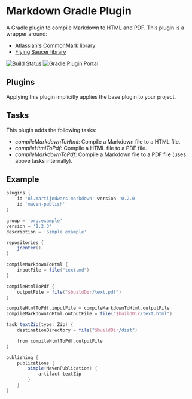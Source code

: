 # Markdown Gradle Plugin

A Gradle plugin to compile Markdown to HTML and PDF. This plugin is a wrapper around:

* [Atlassian's CommonMark library](https://github.com/atlassian/commonmark-java)
* [Flying Saucer library](https://github.com/flyingsaucerproject/flyingsaucer)

[![Build Status](https://travis-ci.com/MartijnDwars/markdown-gradle-plugin.svg?branch=master)](https://travis-ci.com/MartijnDwars/markdown-gradle-plugin)
[![Gradle Plugin Portal](https://img.shields.io/maven-metadata/v/https/plugins.gradle.org/m2/nl/martijndwars/markdown/nl.martijndwars.markdown.gradle.plugin/maven-metadata.xml.svg?label=gradle)](https://plugins.gradle.org/plugin/nl.martijndwars.markdown)

## Plugins

Applying this plugin implicitly applies the base plugin to your project.

## Tasks

This plugin adds the following tasks:

* _compileMarkdownToHtml_: Compile a Markdown file to a HTML file.
* _compileHtmlToPdf_: Compile a HTML file to a PDF file.
* _compileMarkdownToPdf_: Compile a Markdown file to a PDF file (uses above tasks internally).

## Example

```groovy
plugins {
    id 'nl.martijndwars.markdown' version '0.2.0'
    id 'maven-publish'
}

group = 'org.example'
version = '1.2.3'
description = 'Simple example'

repositories {
    jcenter()
}

compileMarkdownToHtml {
    inputFile = file("text.md")
}

compileHtmlToPdf {
    outputFile = file("$buildDir/text.pdf")
}

compileHtmlToPdf.inputFile = compileMarkdownToHtml.outputFile
compileMarkdownToHtml.outputFile = file("$buildDir/text.html")

task textZip(type: Zip) {
    destinationDirectory = file("$buildDir/dist")

    from compileHtmlToPdf.outputFile
}

publishing {
    publications {
        simple(MavenPublication) {
            artifact textZip
        }
    }
}
```
